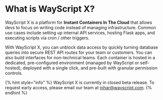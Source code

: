 # What is WayScript X?

WayScript X is a platform for **Instant Containers In The Cloud** that allows devs to focus on writing code instead of managing infrastructure. Common use cases include setting up internal API services, hosting Flask apps, and executing scripts via cron / other triggers.‌

With WayScript X, you can unblock data access by quickly turning database queries into secure REST API routes for your team or customers. You can also build interfaces for non-technical teams. Each container is hosted in a dedicated, pre-configured environment \(managed by WayScript or self-hosted\), deployed with a single click, and pre-built with granular permission controls.

{% hint style="info" %}
WayScript X is currently in closed beta release. To request early access, please email our team at [nihar@wayscript.com](mailto:nihar@wayscript.com).
{% endhint %}

